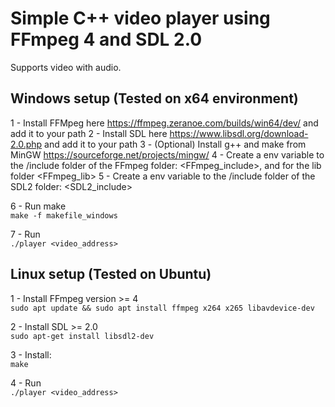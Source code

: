 # Simple C++ video player using FFmpeg 4 and SDL 2.0 

Supports video with audio.
## Windows setup (Tested on x64 environment)
1 - Install FFMpeg here https://ffmpeg.zeranoe.com/builds/win64/dev/ and add it to your path
2 - Install SDL here https://www.libsdl.org/download-2.0.php and add it to your path
3 - (Optional) Install g++ and make from MinGW https://sourceforge.net/projects/mingw/
4 - Create a env variable to the /include folder of the FFmpeg folder: <FFmpeg_include>, and for the lib folder <FFmpeg_lib>
5 - Create a env variable to the /include folder of the SDL2 folder: <SDL2_include>

6 - Run make
        <br />
        ```
        make -f makefile_windows
        ```

7 - Run<br />
    ```
    ./player <video_address>
    ```

## Linux setup (Tested on Ubuntu)

1 - Install FFmpeg version >= 4
        <br />
        ```
        sudo apt update && sudo apt install ffmpeg x264 x265 libavdevice-dev
        ```

2 - Install SDL >= 2.0<br />
        ```
        sudo apt-get install libsdl2-dev
        ```

3 - Install:<br />
        ```
        make
        ```

4 - Run<br />
    ```
    ./player <video_address>
    ```